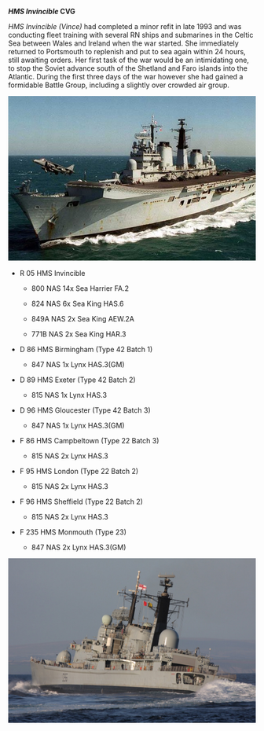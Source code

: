 ***HMS Invincible* CVG**

*HMS Invincible (Vince)* had completed a minor refit in late 1993 and
was conducting fleet training with several RN ships and submarines in
the Celtic Sea between Wales and Ireland when the war started. She
immediately returned to Portsmouth to replenish and put to sea again
within 24 hours, still awaiting orders. Her first task of the war would
be an intimidating one, to stop the Soviet advance south of the Shetland
and Faro islands into the Atlantic. During the first three days of the
war however she had gained a formidable Battle Group, including a
slightly over crowded air group.

![](/assets/images/nato/uk/navy/carriers/invincible/image1.jpg)

  - R 05 HMS Invincible
    
      - 800 NAS 14x Sea Harrier FA.2
    
      - 824 NAS 6x Sea King HAS.6
    
      - 849A NAS 2x Sea King AEW.2A
    
      - 771B NAS 2x Sea King HAR.3

  - D 86 HMS Birmingham (Type 42 Batch 1)
    
      - 847 NAS 1x Lynx HAS.3(GM)

  - D 89 HMS Exeter (Type 42 Batch 2)
    
      - 815 NAS 1x Lynx HAS.3

  - D 96 HMS Gloucester (Type 42 Batch 3)
    
      - 847 NAS 1x Lynx HAS.3(GM)

  - F 86 HMS Campbeltown (Type 22 Batch 3)
    
      - 815 NAS 2x Lynx HAS.3

  - F 95 HMS London (Type 22 Batch 2)
    
      - 815 NAS 2x Lynx HAS.3

  - F 96 HMS Sheffield (Type 22 Batch 2)
    
      - 815 NAS 2x Lynx HAS.3

  - F 235 HMS Monmouth (Type 23)
    
      - 847 NAS 2x Lynx HAS.3(GM)

![](/assets/images/nato/uk/navy/carriers/invincible/image2.jpeg)
